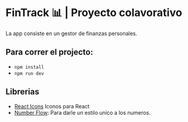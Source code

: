 # FinTrack 📊 | Proyecto colavorativo

La app consiste en un gestor de finanzas personales.

## Para correr el projecto:
- ```npm install```
- ```npm run dev```

## Librerias
- [React Icons](https://react-icons.github.io/react-icons/) Iconos para React
- [Number Flow](https://number-flow.barvian.me/): Para darle un estilo unico a los numeros.